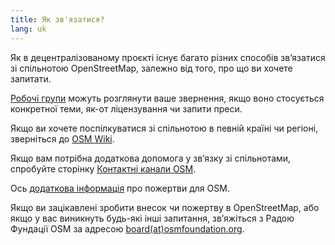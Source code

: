 ```yaml
---
title: Як зв'язатися?
lang: uk
---
```


Як в децентралізованому проєкті існує багато різних способів зв’язатися зі спільнотою OpenStreetMap, залежно від того, про що ви хочете запитати.

[Робочі групи](/about-osm-community/working-groups/) можуть розглянути ваше звернення, якщо воно стосується конкретної теми, як-от ліцензування чи запити преси.

Якщо ви хочете поспілкуватися зі спільнотою в певній країні чи регіоні, зверніться до [OSM Wiki](https://wiki.openstreetmap.org).

Якщо вам потрібна додаткова допомога у зв’язку зі спільнотами, спробуйте сторінку [Контактні канали OSM](https://wiki.openstreetmap.org/wiki/Uk:Contact_channels).

Ось [додаткова інформація](/about-osm-community/donate-to-osm/) про пожертви для OSM.

Якщо ви зацікавлені зробити внесок чи пожертву в OpenStreetMap, або якщо у вас виникнуть будь-які інші запитання, зв’яжіться з Радою Фундації OSM за адресою <a href="mailto:board@osmfoundation.org">board(at)osmfoundation.org</a>.
